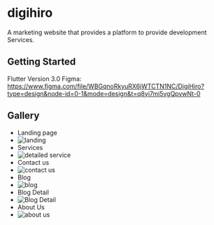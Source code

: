 # digihiro

A marketing website that provides a platform to provide development Services. 

## Getting Started

Flutter Version 3.0
Figma: https://www.figma.com/file/WBGqnoRkyuRX6jWTCTN1NC/DigiHiro?type=design&node-id=0-1&mode=design&t=q8yi7mi5vgQpywNt-0 

## Gallery
- Landing page
- ![landing](https://github.com/mahnoorr1/digi-hiro-web/assets/91974252/a4b3119f-c130-458e-9779-b9c1ee1a42e4)
- Services
- ![detailed service](https://github.com/mahnoorr1/digi-hiro-web/assets/91974252/1f1a97df-a5a3-4a54-807a-9077ac29dea1)
- Contact us
- ![contact us](https://github.com/mahnoorr1/digi-hiro-web/assets/91974252/d2d2d708-dc09-4378-85eb-1c3de085aeb0)
- Blog
- ![blog](https://github.com/mahnoorr1/digi-hiro-web/assets/91974252/234d6095-ffa5-40d2-8c6c-a89dc41fcff7)
- Blog Detail
- ![Blog Detail](https://github.com/mahnoorr1/digi-hiro-web/assets/91974252/3524c1c7-d462-4232-85c6-12aa1812baa9)
- About Us
- ![about us](https://github.com/mahnoorr1/digi-hiro-web/assets/91974252/9f2dad0f-3ddb-453d-bfcb-c4e1256294fd)






